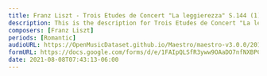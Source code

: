 ```yaml
---
title: Franz Liszt - Trois Etudes de Concert "La leggierezza" S.144 (1)
description: This is the description for Trois Etudes de Concert "La leggierezza" S.144 by Franz Liszt
composers: [Franz Liszt]
periods: [Romantic]
audioURL: https://OpenMusicDataset.github.io/Maestro/maestro-v3.0.0/2017/MIDI-Unprocessed_052_PIANO052_MID--AUDIO-split_07-06-17_Piano-e_3-03_wav--1.midi
formURL: https://docs.google.com/forms/d/e/1FAIpQLSfR3yww9OAaDO7nfNXBPCtuPV-GrGNGQ8h-hCX1Dxua99sa3g/viewform
date: 2021-08-08T07:43:13-06:00
---
```

